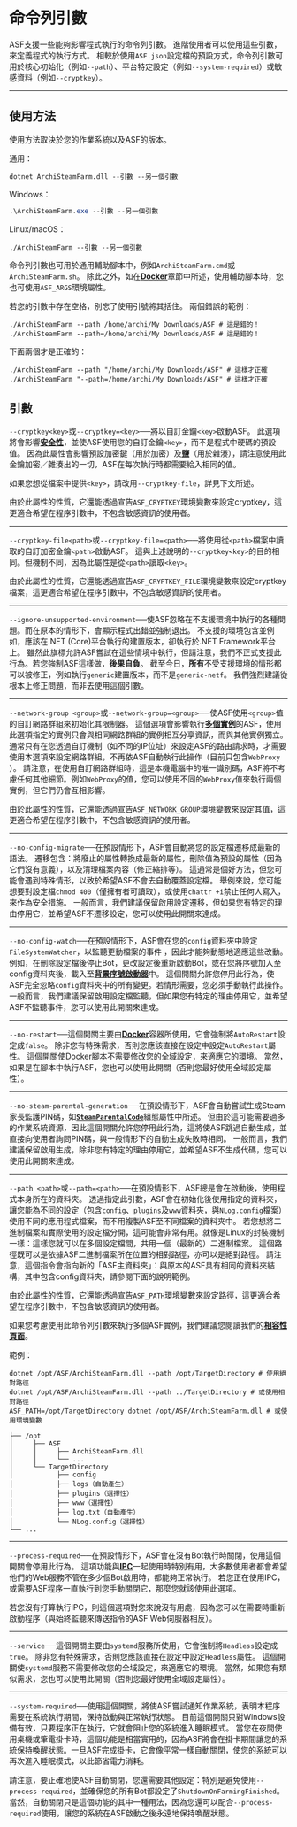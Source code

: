 # 命令列引數

ASF支援一些能夠影響程式執行的命令列引數。 進階使用者可以使用這些引數，來定義程式的執行方式。 相較於使用&#8203;`ASF.json`&#8203;設定檔的預設方式，命令列引數可用於核心初始化（例如&#8203;`--path`&#8203;）、平台特定設定（例如&#8203;`--system-required`&#8203;）或敏感資料（例如&#8203;`--cryptkey`&#8203;）。

---

## 使用方法

使用方法取決於您的作業系統以及ASF的版本。

通用：

```shell
dotnet ArchiSteamFarm.dll --引數 --另一個引數
```

Windows：

```powershell
.\ArchiSteamFarm.exe --引數 --另一個引數
```

Linux/macOS：

```shell
./ArchiSteamFarm --引數 --另一個引數
```

命令列引數也可用於通用輔助腳本中，例如&#8203;`ArchiSteamFarm.cmd`&#8203;或&#8203;`ArchiSteamFarm.sh`&#8203;。 除此之外，如在&#8203;**[Docker](https://github.com/JustArchiNET/ArchiSteamFarm/wiki/Docker-zh-TW#命令列引數)**&#8203;章節中所述，使用輔助腳本時，您也可使用&#8203;`ASF_ARGS`&#8203;環境屬性。

若您的引數中存在空格，別忘了使用引號將其括住。 兩個錯誤的範例：

```shell
./ArchiSteamFarm --path /home/archi/My Downloads/ASF # 這是錯的！
./ArchiSteamFarm --path=/home/archi/My Downloads/ASF # 這是錯的！
```

下面兩個才是正確的：

```shell
./ArchiSteamFarm --path "/home/archi/My Downloads/ASF" # 這樣才正確
./ArchiSteamFarm "--path=/home/archi/My Downloads/ASF" # 這樣才正確
```

## 引數

`--cryptkey<key>`&#8203;或&#8203;`--cryptkey=<key>`&#8203;──將以自訂金鑰&#8203;`<key>`&#8203;啟動ASF。 此選項將會影響&#8203;**[安全性](https://github.com/JustArchiNET/ArchiSteamFarm/wiki/Security-zh-TW)**&#8203;，並使ASF使用您的自訂金鑰&#8203;`<key>`&#8203;，而不是程式中硬碼的預設值。 因為此屬性會影響預設加密鍵（用於加密）及&#8203;**[鹽](https://zh.wikipedia.org/zh-tw/%E7%9B%90_(%E5%AF%86%E7%A0%81%E5%AD%A6))**&#8203;（用於雜湊），請注意使用此金鑰加密／雜湊出的一切，ASF在每次執行時都需要給入相同的值。

如果您想從檔案中提供&#8203;`<key>`&#8203;，請改用&#8203;`--cryptkey-file`&#8203;，詳見下文所述。

由於此屬性的性質，它還能透過宣告&#8203;`ASF_CRYPTKEY`&#8203;環境變數來設定cryptkey，這更適合希望在程序引數中，不包含敏感資訊的使用者。

---

`--cryptkey-file<path>`&#8203;或&#8203;`--cryptkey-file=<path>`&#8203;──將使用從&#8203;`<path>`&#8203;檔案中讀取的自訂加密金鑰&#8203;`<path>`&#8203;啟動ASF。 這與上述說明的&#8203;`--cryptkey<key>`&#8203;的目的相同。但機制不同，因為此屬性是從&#8203;`<path>`&#8203;讀取&#8203;`<key>`&#8203;。

由於此屬性的性質，它還能透過宣告&#8203;`ASF_CRYPTKEY_FILE`&#8203;環境變數來設定cryptkey檔案，這更適合希望在程序引數中，不包含敏感資訊的使用者。

---

`--ignore-unsupported-environment`&#8203;──使ASF忽略在不支援環境中執行的各種問題。而在原本的情形下，會顯示程式出錯並強制退出。 不支援的環境包含並例如，應該在.NET (Core)平台執行的建置版本，卻執行於.NET Framework平台上。 雖然此旗標允許ASF嘗試在這些情境中執行，但請注意，我們不正式支援此行為。若您強制ASF這樣做，&#8203;**後果自負**&#8203;。 截至今日，&#8203;**所有**&#8203;不受支援環境的情形都可以被修正，例如執行&#8203;`generic`&#8203;建置版本，而不是&#8203;`generic-netf`&#8203;。 我們強烈建議從根本上修正問題，而非去使用這個引數。

---

`--network-group <group>`&#8203;或&#8203;`--network-group=<group>`&#8203;──使ASF使用&#8203;`<group>`&#8203;值的自訂網路群組來初始化其限制器。 這個選項會影響執行&#8203;**[多個實例](https://github.com/JustArchiNET/ArchiSteamFarm/wiki/Management-zh-TW#多個實例)**&#8203;的ASF，使用此選項指定的實例只會與相同網路群組的實例相互分享資訊，而與其他實例獨立。 通常只有在您透過自訂機制（如不同的IP位址）來設定ASF的路由請求時，才需要使用本選項來設定網路群組，不再依ASF自動執行此操作（目前只包含&#8203;`WebProxy`&#8203;）。 請注意，在使用自訂網路群組時，這是本機電腦中的唯一識別碼，ASF將不考慮任何其他細節。例如&#8203;`WebProxy`&#8203;的值，您可以使用不同的&#8203;`WebProxy`&#8203;值來執行兩個實例，但它們仍會互相影響。

由於此屬性的性質，它還能透過宣告&#8203;`ASF_NETWORK_GROUP`&#8203;環境變數來設定其值，這更適合希望在程序引數中，不包含敏感資訊的使用者。

---

`--no-config-migrate`&#8203;──在預設情形下，ASF會自動將您的設定檔遷移成最新的語法。 遷移包含：將廢止的屬性轉換成最新的屬性，刪除值為預設的屬性（因為它們沒有意義），以及清理檔案內容（修正縮排等）。 這通常是個好方法，但您可能會遇到特殊情形，以致於希望ASF不會去自動覆蓋設定檔。 舉例來說，您可能想要對設定檔&#8203;`chmod 400`&#8203;（僅擁有者可讀取），或使用&#8203;`chattr +i`&#8203;禁止任何人寫入，來作為安全措施。 一般而言，我們建議保留啟用設定遷移，但如果您有特定的理由停用它，並希望ASF不遷移設定，您可以使用此開關來達成。

---

`--no-config-watch`&#8203;──在預設情形下，ASF會在您的&#8203;`config`&#8203;資料夾中設定&#8203;`FileSystemWatcher`&#8203;，以監聽更動檔案的事件 ，因此才能夠動態地適應這些改動。 例如，在刪除設定檔後停止Bot，更改設定後重新啟動Bot，或在您將序號加入至config資料夾後，載入至&#8203;**[背景序號啟動器](https://github.com/JustArchiNET/ArchiSteamFarm/wiki/Background-games-redeemer-zh-TW)**&#8203;中。 這個開關允許您停用此行為，使ASF完全忽略&#8203;`config`&#8203;資料夾中的所有變更。若情形需要，您必須手動執行此操作。 一般而言，我們建議保留啟用設定檔監聽，但如果您有特定的理由停用它，並希望ASF不監聽事件，您可以使用此開關來達成。

---

`--no-restart`&#8203;──這個開關主要由&#8203;**[Docker](https://github.com/JustArchiNET/ArchiSteamFarm/wiki/Docker-zh-TW)**&#8203;容器所使用，它會強制將&#8203;`AutoRestart`&#8203;設定成&#8203;`false`&#8203;。 除非您有特殊需求，否則您應該直接在設定中設定&#8203;`AutoRestart`&#8203;屬性。 這個開關使Docker腳本不需要修改您的全域設定，來適應它的環境。 當然，如果是在腳本中執行ASF，您也可以使用此開關（否則您最好使用全域設定屬性）。

---

`--no-steam-parental-generation`&#8203;──在預設情形下，ASF會自動嘗試生成Steam家長監護PIN碼，如&#8203;**[`SteamParentalCode`](https://github.com/JustArchiNET/ArchiSteamFarm/wiki/Configuration-zh-TW#steamparentalcode)**&#8203;組態屬性中所述。 但由於這可能需要過多的作業系統資源，因此這個開關允許您停用此行為，這將使ASF跳過自動生成，並直接向使用者詢問PIN碼，與一般情形下的自動生成失敗時相同。 一般而言，我們建議保留啟用生成，除非您有特定的理由停用它，並希望ASF不生成代碼，您可以使用此開關來達成。

---

`--path <path>`&#8203;或&#8203;`--path=<path>`&#8203;──在預設情形下，ASF總是會在啟動後，使用程式本身所在的資料夾。 透過指定此引數，ASF會在初始化後使用指定的資料夾，讓您能為不同的設定（包含&#8203;`config`&#8203;、&#8203;`plugins`&#8203;及&#8203;`www`&#8203;資料夾，與&#8203;`NLog.config`&#8203;檔案）使用不同的應用程式檔案，而不用複製ASF至不同檔案的資料夾中。 若您想將二進制檔案和實際使用的設定檔分開，這可能會非常有用。就像是Linux的封裝機制一樣：這樣您就可以在多個設定檔間，共用一個（最新的）二進制檔案。 這個路徑既可以是依據ASF二進制檔案所在位置的相對路徑，亦可以是絕對路徑。 請注意，這個指令會指向新的「ASF主資料夾」：與原本的ASF具有相同的資料夾結構，其中包含config資料夾，請參閱下面的說明範例。

由於此屬性的性質，它還能透過宣告&#8203;`ASF_PATH`&#8203;環境變數來設定路徑，這更適合希望在程序引數中，不包含敏感資訊的使用者。

如果您考慮使用此命令列引數來執行多個ASF實例，我們建議您閱讀我們的&#8203;**[相容性頁面](https://github.com/JustArchiNET/ArchiSteamFarm/wiki/Management-zh-TW#多實例)**&#8203;。

範例：

```shell
dotnet /opt/ASF/ArchiSteamFarm.dll --path /opt/TargetDirectory # 使用絕對路徑
dotnet /opt/ASF/ArchiSteamFarm.dll --path ../TargetDirectory # 或使用相對路徑
ASF_PATH=/opt/TargetDirectory dotnet /opt/ASF/ArchiSteamFarm.dll # 或使用環境變數
```

```text
├── /opt
│     ├── ASF
│     │     ├── ArchiSteamFarm.dll
│     │     └── ...
│     └── TargetDirectory
│           ├── config
│           ├── logs（自動產生）
│           ├── plugins（選擇性）
│           ├── www（選擇性）
│           ├── log.txt（自動產生）
│           └── NLog.config（選擇性）
└── ...
```

---

`--process-required`&#8203;──在預設情形下，ASF會在沒有Bot執行時關閉，使用這個開關會停用此行為。 這項功能與&#8203;**[IPC](https://github.com/JustArchiNET/ArchiSteamFarm/wiki/IPC-zh-TW)**&#8203;一起使用時特別有用，大多數使用者都會希望他們的Web服務不管在多少個Bot啟用時，都能夠正常執行。 若您正在使用IPC，或需要ASF程序一直執行到您手動關閉它，那麼您就該使用此選項。

若您沒有打算執行IPC，則這個選項對您來說沒有用處，因為您可以在需要時重新啟動程序（與始終監聽來傳送指令的ASF Web伺服器相反）。

---

`--service`&#8203;──這個開關主要由&#8203;`systemd`&#8203;服務所使用，它會強制將&#8203;`Headless`&#8203;設定成&#8203;`true`&#8203;。 除非您有特殊需求，否則您應該直接在設定中設定&#8203;`Headless`&#8203;屬性。 這個開關使&#8203;`systemd`&#8203;服務不需要修改您的全域設定，來適應它的環境。 當然，如果您有類似需求，您也可以使用此開關（否則您最好使用全域設定屬性）。

---

`--system-required`&#8203;──使用這個開關，將使ASF嘗試通知作業系統，表明本程序需要在系統執行期間，保持啟動與正常執行狀態。 目前這個開關只對Windows設備有效，只要程序正在執行，它就會阻止您的系統進入睡眠模式。 當您在夜間使用桌機或筆電掛卡時，這個功能是相當實用的，因為ASF將會在掛卡期間讓您的系統保持喚醒狀態。一旦ASF完成掛卡，它會像平常一樣自動關閉，使您的系統可以再次進入睡眠模式，以此節省電力消耗。

請注意，要正確地使ASF自動關閉，您還需要其他設定：特別是避免使用&#8203;`--process-required`&#8203;，並確保您的所有Bot都設定了&#8203;`ShutdownOnFarmingFinished`&#8203;。 當然，自動關閉只是這個功能的其中一種用法，因為您還可以配合&#8203;`--process-required`&#8203;使用，讓您的系統在ASF啟動之後永遠地保持喚醒狀態。